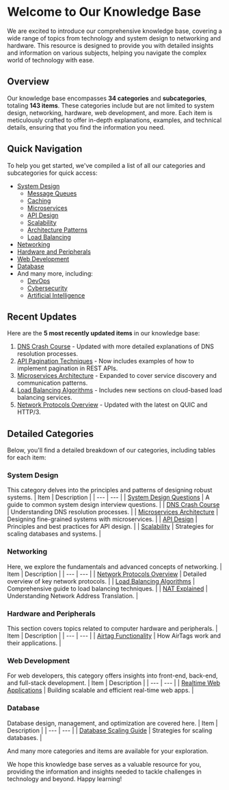 # Welcome to Our Knowledge Base
We are excited to introduce our comprehensive knowledge base, covering a wide range of topics from technology and system design to networking and hardware. This resource is designed to provide you with detailed insights and information on various subjects, helping you navigate the complex world of technology with ease.

## Overview
Our knowledge base encompasses **34 categories** and **subcategories**, totaling **143 items**. These categories include but are not limited to system design, networking, hardware, web development, and more. Each item is meticulously crafted to offer in-depth explanations, examples, and technical details, ensuring that you find the information you need.

## Quick Navigation
To help you get started, we've compiled a list of all our categories and subcategories for quick access:
- [System Design](#system-design)
  - [Message Queues](#message-queues)
  - [Caching](#caching)
  - [Microservices](#microservices)
  - [API Design](#api-design)
  - [Scalability](#scalability)
  - [Architecture Patterns](#architecture-patterns)
  - [Load Balancing](#load-balancing)
- [Networking](#networking)
- [Hardware and Peripherals](#hardware-and-peripherals)
- [Web Development](#web-development)
- [Database](#database)
- And many more, including:
  - [DevOps](#devops)
  - [Cybersecurity](#cybersecurity)
  - [Artificial Intelligence](#artificial-intelligence)

## Recent Updates
Here are the **5 most recently updated items** in our knowledge base:
1. [DNS Crash Course](#dns-crash-course) - Updated with more detailed explanations of DNS resolution processes.
2. [API Pagination Techniques](#api-pagination-techniques) - Now includes examples of how to implement pagination in REST APIs.
3. [Microservices Architecture](#microservices-architecture) - Expanded to cover service discovery and communication patterns.
4. [Load Balancing Algorithms](#load-balancing-algorithms) - Includes new sections on cloud-based load balancing services.
5. [Network Protocols Overview](#network-protocols-overview) - Updated with the latest on QUIC and HTTP/3.

## Detailed Categories
Below, you'll find a detailed breakdown of our categories, including tables for each item:

### System Design
<a name="system-design"></a>
This category delves into the principles and patterns of designing robust systems.
| Item | Description |
| --- | --- |
| [System Design Questions](#system-design-questions) | A guide to common system design interview questions. |
| [DNS Crash Course](#dns-crash-course) | Understanding DNS resolution processes. |
| [Microservices Architecture](#microservices-architecture) | Designing fine-grained systems with microservices. |
| [API Design](#api-design) | Principles and best practices for API design. |
| [Scalability](#scalability) | Strategies for scaling databases and systems. |

### Networking
<a name="networking"></a>
Here, we explore the fundamentals and advanced concepts of networking.
| Item | Description |
| --- | --- |
| [Network Protocols Overview](#network-protocols-overview) | Detailed overview of key network protocols. |
| [Load Balancing Algorithms](#load-balancing-algorithms) | Comprehensive guide to load balancing techniques. |
| [NAT Explained](#nat-explained) | Understanding Network Address Translation. |

### Hardware and Peripherals
<a name="hardware-and-peripherals"></a>
This section covers topics related to computer hardware and peripherals.
| Item | Description |
| --- | --- |
| [Airtag Functionality](#airtag-functionality) | How AirTags work and their applications. |

### Web Development
<a name="web-development"></a>
For web developers, this category offers insights into front-end, back-end, and full-stack development.
| Item | Description |
| --- | --- |
| [Realtime Web Applications](#realtime-web-applications) | Building scalable and efficient real-time web apps. |

### Database
<a name="database"></a>
Database design, management, and optimization are covered here.
| Item | Description |
| --- | --- |
| [Database Scaling Guide](#database-scaling-guide) | Strategies for scaling databases. |

And many more categories and items are available for your exploration.

We hope this knowledge base serves as a valuable resource for you, providing the information and insights needed to tackle challenges in technology and beyond. Happy learning!